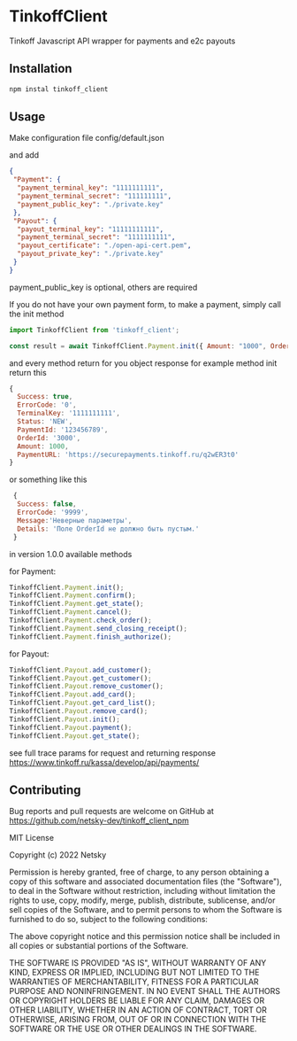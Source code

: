 # TinkoffClient

Tinkoff Javascript API wrapper for payments and e2c payouts 

## Installation

```javascript
npm instal tinkoff_client
```

## Usage

Make configuration file
config/default.json
 
and add

```json
{
 "Payment": {
  "payment_terminal_key": "1111111111",
  "payment_terminal_secret": "111111111",
  "payment_public_key": "./private.key"
 },
 "Payout": {
  "payout_terminal_key": "11111111111",
  "payment_terminal_secret": "1111111111",
  "payout_certificate": "./open-api-cert.pem",
  "payout_private_key": "./private.key"
 }
}
```


payment_public_key is optional, others are required

If you do not have your own payment form, to make a payment, simply call the init method

```javascript
import TinkoffClient from 'tinkoff_client';

const result = await TinkoffClient.Payment.init({ Amount: "1000", OrderId: 3000 });
```

and every method return for you object response for example method init return this

```javascript
{
  Success: true,
  ErrorCode: '0',
  TerminalKey: '1111111111',
  Status: 'NEW',
  PaymentId: '123456789',
  OrderId: '3000',
  Amount: 1000,
  PaymentURL: 'https://securepayments.tinkoff.ru/q2wER3t0'
}

 ```

or something like this

```javascript
 {
  Success: false, 
  ErrorCode: '9999', 
  Message:'Неверные параметры', 
  Details: 'Поле OrderId не должно быть пустым.'
 }
 ```


in version 1.0.0 available methods

for Payment:
```javascript
TinkoffClient.Payment.init();
TinkoffClient.Payment.confirm();
TinkoffClient.Payment.get_state();
TinkoffClient.Payment.cancel();
TinkoffClient.Payment.check_order();
TinkoffClient.Payment.send_closing_receipt();
TinkoffClient.Payment.finish_authorize();
```


for Payout:
```javascript
TinkoffClient.Payout.add_customer();
TinkoffClient.Payout.get_customer();
TinkoffClient.Payout.remove_customer();
TinkoffClient.Payout.add_card();
TinkoffClient.Payout.get_card_list();
TinkoffClient.Payout.remove_card();
TinkoffClient.Payout.init();
TinkoffClient.Payout.payment();
TinkoffClient.Payout.get_state();

```



see full trace params for request and returning response
https://www.tinkoff.ru/kassa/develop/api/payments/
## Contributing

Bug reports and pull requests are welcome on GitHub at https://github.com/netsky-dev/tinkoff_client_npm



MIT License

Copyright (c) 2022 Netsky

Permission is hereby granted, free of charge, to any person obtaining a copy
of this software and associated documentation files (the "Software"), to deal
in the Software without restriction, including without limitation the rights
to use, copy, modify, merge, publish, distribute, sublicense, and/or sell
copies of the Software, and to permit persons to whom the Software is
furnished to do so, subject to the following conditions:

The above copyright notice and this permission notice shall be included in all
copies or substantial portions of the Software.

THE SOFTWARE IS PROVIDED "AS IS", WITHOUT WARRANTY OF ANY KIND, EXPRESS OR
IMPLIED, INCLUDING BUT NOT LIMITED TO THE WARRANTIES OF MERCHANTABILITY,
FITNESS FOR A PARTICULAR PURPOSE AND NONINFRINGEMENT. IN NO EVENT SHALL THE
AUTHORS OR COPYRIGHT HOLDERS BE LIABLE FOR ANY CLAIM, DAMAGES OR OTHER
LIABILITY, WHETHER IN AN ACTION OF CONTRACT, TORT OR OTHERWISE, ARISING FROM,
OUT OF OR IN CONNECTION WITH THE SOFTWARE OR THE USE OR OTHER DEALINGS IN THE
SOFTWARE.
